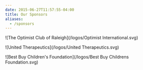 ```yaml
---
date: 2015-06-27T11:57:55-04:00
title: Our Sponsors
aliases:
  - /sponsors
---
```


![The Optimist Club of Raleigh](/logos/Optimist International.svg)

![United Therapeutics](/logos/United Therapeutics.svg)

![Best Buy Children's Foundation](/logos/Best Buy Childrens Foundation.svg)
